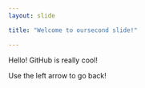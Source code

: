```yaml
---
layout: slide

title: "Welcome to oursecond slide!"

---
```


Hello!  GitHub is really cool!

Use the left arrow to go back!
